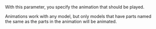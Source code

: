 With this parameter, you specify the animation that should be played.

Animations work with any model, but only models that have parts named the same
as the parts in the animation will be animated.